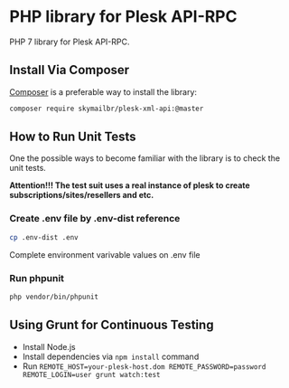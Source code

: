 # PHP library for Plesk API-RPC

PHP 7 library for Plesk API-RPC.

## Install Via Composer

[Composer](https://getcomposer.org/) is a preferable way to install the library:

````bash
composer require skymailbr/plesk-xml-api:@master
````

## How to Run Unit Tests

One the possible ways to become familiar with the library is to check the unit tests.

__Attention!!! The test suit uses a real instance of plesk to create subscriptions/sites/resellers and etc.__

### Create .env file by .env-dist reference

````bash
cp .env-dist .env
````

Complete environment varivable values on .env file

### Run phpunit 

````bash
php vendor/bin/phpunit
````

## Using Grunt for Continuous Testing

* Install Node.js
* Install dependencies via `npm install` command
* Run `REMOTE_HOST=your-plesk-host.dom REMOTE_PASSWORD=password REMOTE_LOGIN=user grunt watch:test`

